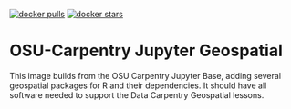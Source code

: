[![docker pulls](https://img.shields.io/docker/pulls/osucarpentry/jupyter-geospatial.svg)](https://hub.docker.com/r/osucarpentry/jupyter-geospatial/)
[![docker stars](https://img.shields.io/docker/stars/osucarpentry/jupyter-geospatial.svg)](https://hub.docker.com/r/osucarpentry/jupyter-geospatial/)

# OSU-Carpentry Jupyter Geospatial

This image builds from the OSU Carpentry Jupyter Base, adding several geospatial packages for R and their dependencies. It should have all software needed to support the Data Carpentry Geospatial lessons.
